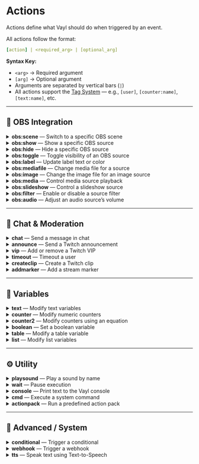 # **Actions**

Actions define what Vayl should do when triggered by an event.

All actions follow the format:
```yaml
[action] | <required_arg> | [optional_arg]
```

**Syntax Key:**
- `<arg>` → Required argument  
- `[arg]` → Optional argument  
- Arguments are separated by vertical bars (`|`)  
- All actions support the [Tag System](tags.md) — e.g., `[user]`, `[counter:name]`, `[text:name]`, etc.

---

## 🧩 **OBS Integration**

<details><summary><strong>obs:scene</strong> — Switch to a specific OBS scene</summary>

```yaml
obs:scene | <scene_name>
```
Example:
```yaml
- obs:scene | Starting Soon
```
</details>

<details><summary><strong>obs:show</strong> — Show a specific OBS source</summary>

```yaml
obs:show | <source_name>
```
Example:
```yaml
- obs:show | Webcam
```
</details>

<details><summary><strong>obs:hide</strong> — Hide a specific OBS source</summary>

```yaml
obs:hide | <source_name>
```
Example:
```yaml
- obs:hide | AlertBox
```
</details>

<details><summary><strong>obs:toggle</strong> — Toggle visibility of an OBS source</summary>

```yaml
obs:toggle | <source_name>
```
Example:
```yaml
- obs:toggle | ChatOverlay
```
</details>

<details><summary><strong>obs:label</strong> — Update label text or color</summary>

```yaml
obs:label | <source_name> | <text> | [color]
```
Example:
```yaml
- obs:label | StreamTitle | [counter:subs] Subs | #FFFFFF
```
</details>

<details><summary><strong>obs:mediafile</strong> — Change media file for a source</summary>

```yaml
obs:mediafile | <source_name> | <file_path>
```
Example:
```yaml
- obs:mediafile | VideoSource | media/intro.mp4
```
</details>

<details><summary><strong>obs:image</strong> — Change the image file for an image source</summary>

```yaml
obs:image | <source_name> | <file_path>
```
Example:
```yaml
- obs:image | Overlay | images/new_banner.png
```
</details>

<details><summary><strong>obs:media</strong> — Control media source playback</summary>

```yaml
obs:media | <source_name> | <play/pause/stop/restart/next/previous/position>
```
Example:
```yaml
- obs:media | IntroVideo | play
```
</details>

<details><summary><strong>obs:slideshow</strong> — Control a slideshow source</summary>

```yaml
obs:slideshow | <source_name> | <play/pause/stop/restart/next/previous/position>
```
Example:
```yaml
- obs:slideshow | Screens | next
```
</details>

<details><summary><strong>obs:filter</strong> — Enable or disable a source filter</summary>

```yaml
obs:filter | <source_name> | <filter_name> | <enabled/disabled>
```
Example:
```yaml
- obs:filter | Camera | Blur | enabled
```
</details>

<details><summary><strong>obs:audio</strong> — Adjust an audio source’s volume</summary>

```yaml
obs:audio | <source_name> | <percentage> | <steps> | <duration>
```
Example:
```yaml
- obs:audio | Music | 50 | 5 | 2
```
</details>

---

## 💬 **Chat & Moderation**

<details><summary><strong>chat</strong> — Send a message in chat</summary>

```yaml
chat | <message>
```
Example:
```yaml
- chat | Hello [user]!
```
</details>

<details><summary><strong>announce</strong> — Send a Twitch announcement</summary>

```yaml
announce | <message> | [blue/green/orange/purple/primary]
```
Example:
```yaml
- announce | Stream starting soon! | orange
```
</details>

<details><summary><strong>vip</strong> — Add or remove a Twitch VIP</summary>

```yaml
vip | <add/remove> | <username>
```
Example:
```yaml
- vip | add | SomeUser
```
</details>

<details><summary><strong>timeout</strong> — Timeout a user</summary>

```yaml
timeout | <user> | <duration> | [reason]
```
Example:
```yaml
- timeout | [user] | 300 | Spam detected
```
</details>

<details><summary><strong>createclip</strong> — Create a Twitch clip</summary>

```yaml
createclip
```
Example:
```yaml
- createclip
```
</details>

<details><summary><strong>addmarker</strong> — Add a stream marker</summary>

```yaml
addmarker
```
Example:
```yaml
- addmarker
```
</details>

---

## 🔢 **Variables**

<details><summary><strong>text</strong> — Modify text variables</summary>

```yaml
text | <variable_name> | <set/append> | <text>
```
Example:
```yaml
- text | status | set | Stream is live!
```
</details>

<details><summary><strong>counter</strong> — Modify numeric counters</summary>

```yaml
counter | <variable_name> | <set/increase/decrease/multiply/divide> | <amount>
```
Example:
```yaml
- counter | deaths | increase | 1
```
</details>

<details><summary><strong>counter2</strong> — Modify counters using an equation</summary>

```yaml
counter2 | <variable_name> | <equation>
```
Example:
```yaml
- counter2 | points | value * 2 + 10
```
</details>

<details><summary><strong>boolean</strong> — Set a boolean variable</summary>

```yaml
boolean | <variable_name> | <true/false>
```
Example:
```yaml
- boolean | isActive | true
```
</details>

<details><summary><strong>table</strong> — Modify a table variable</summary>

```yaml
table | <table_name> | <entry_name> | <entry_value>
```
Example:
```yaml
- table | stats | accuracy | 97%
```
</details>

<details><summary><strong>list</strong> — Modify list variables</summary>

```yaml
list | <variable_name> | <clear/add/remove> | [text]
```
Example:
```yaml
- list | viewers | add | [user]
```
</details>

---

## ⚙️ **Utility**

<details><summary><strong>playsound</strong> — Play a sound by name</summary>

```yaml
playsound | <sound_name>
```
Example:
```yaml
- playsound | alert.wav
```
</details>

<details><summary><strong>wait</strong> — Pause execution</summary>

```yaml
wait | <seconds>
```
Example:
```yaml
- wait | 5
```
</details>

<details><summary><strong>console</strong> — Print text to the Vayl console</summary>

```yaml
console | <message>
```
Example:
```yaml
- console | Event triggered successfully
```
</details>

<details><summary><strong>cmd</strong> — Execute a system command</summary>

```yaml
cmd | <command>
```
Example:
```yaml
- cmd | echo Hello World
```
</details>

<details><summary><strong>actionpack</strong> — Run a predefined action pack</summary>

```yaml
actionpack | <name>
```
Example:
```yaml
- actionpack | on_sub
```
</details>

---

## 🧠 **Advanced / System**

<details><summary><strong>conditional</strong> — Trigger a conditional</summary>

```yaml
conditional | <conditional_name>
```
Example:
```yaml
- conditional | hype_start
```
**Learn more:** See the [Conditionals Reference](conditionals.md) for detailed usage.
</details>

<details><summary><strong>webhook</strong> — Trigger a webhook</summary>

```yaml
webhook | <webhook_name>
```
Example:
```yaml
- webhook | discord_notify
```
</details>

<details><summary><strong>tts</strong> — Speak text using Text-to-Speech</summary>

```yaml
tts | <voice> | <message> | [true/false] | [character_limit]
```
Example:
```yaml
- tts | Ivy | [user_input] | true | 500
```
</details>
